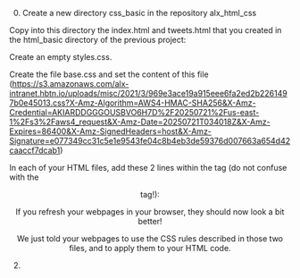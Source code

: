 0. Create a new directory css_basic in the repository alx_html_css

Copy into this directory the index.html and tweets.html that you created in the html_basic directory of the previous project:

Create an empty styles.css.

Create the file base.css and set the content of this file (https://s3.amazonaws.com/alx-intranet.hbtn.io/uploads/misc/2021/3/969e3ace19a915eee6fa2ed2b2261497b0e45013.css?X-Amz-Algorithm=AWS4-HMAC-SHA256&X-Amz-Credential=AKIARDDGGGOUSBVO6H7D%2F20250721%2Fus-east-1%2Fs3%2Faws4_request&X-Amz-Date=20250721T034018Z&X-Amz-Expires=86400&X-Amz-SignedHeaders=host&X-Amz-Signature=e077349cc31c5e1e9543fe04c8b4eb3de59376d007663a654d42caaccf7dcab1)

In each of your HTML files, add these 2 lines within the <head> tag (do not confuse with the <header> tag!):

<link href="base.css" rel="stylesheet">
<link href="styles.css" rel="stylesheet">

If you refresh your webpages in your browser, they should now look a bit better!

We just told your webpages to use the CSS rules described in those two files, and to apply them to your HTML code.

2. 